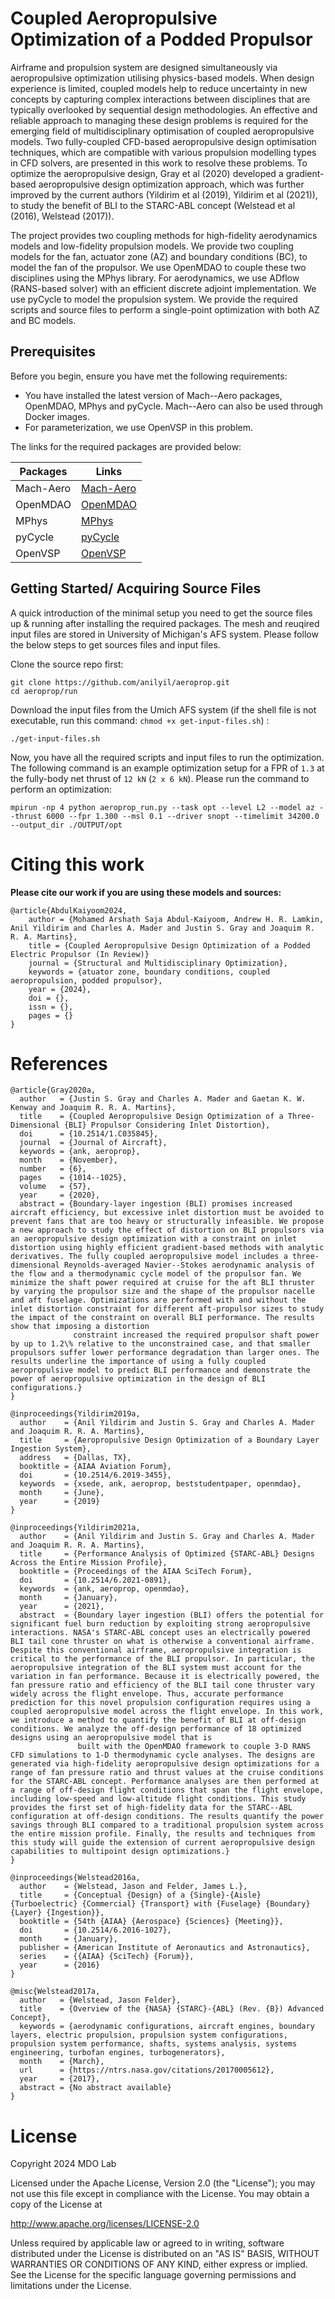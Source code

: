 # Coupled Aeropropulsive Optimization of a Podded Propulsor

Airframe and propulsion system are designed simultaneously via aeropropulsive optimization utilising physics-based models.
When design experience is limited, coupled models help to reduce uncertainty in new concepts by capturing complex interactions between disciplines that are typically overlooked by sequential design methodologies.
An effective and reliable approach to managing these design problems is required for the emerging field of multidisciplinary optimisation of coupled aeropropulsive models.
Two fully-coupled CFD-based aeropropulsive design optimisation techniques, which are compatible with various propulsion modelling types in CFD solvers, are presented in this work to resolve these problems.
To optimize the aeropropulsive design, Gray et al (2020) developed a gradient-based aeropropulsive design optimization approach, which was further improved by the current authors (Yildirim et al (2019), Yildirim et al (2021)), to study the benefit of BLI to the STARC-ABL concept (Welstead et al (2016), Welstead (2017)).

The project provides two coupling methods for high-fidelity aerodynamics models and low-fidelity propulsion models.
We provide two coupling models for the fan, actuator zone (AZ) and boundary conditions (BC), to model the fan of the propulsor.
We use OpenMDAO to couple these two disciplines using the MPhys library. 
For aerodynamics, we use ADflow (RANS-based solver) with an efficient discrete adjoint implementation.
We use pyCycle to model the propulsion system.
We provide the required scripts and source files to perform a single-point optimization with both AZ and BC models.


## Prerequisites

Before you begin, ensure you have met the following requirements:
- You have installed the latest version of Mach--Aero packages, OpenMDAO, MPhys and pyCycle. Mach--Aero can also be used through Docker images.
- For parameterization, we use OpenVSP in this problem.

The links for the required packages are provided below:

| Packages  | Links                                                                   |
| --------- | ----------------------------------------------------------------------- |
| Mach-Aero | [Mach-Aero](https://mdolab-mach-aero.readthedocs-hosted.com/en/latest/) |
| OpenMDAO  | [OpenMDAO](https://openmdao.org/newdocs/versions/latest/main.html)      |
| MPhys     | [MPhys](https://openmdao.github.io/mphys/)                              |
| pyCycle   | [pyCycle](https://github.com/OpenMDAO/pyCycle)                          |
| OpenVSP   | [OpenVSP](https://openvsp.org/wiki/doku.php?id=ubuntu_instructions)     |

## Getting Started/ Acquiring Source Files

A quick introduction of the minimal setup you need to get the source files up & running after installing the required packages.
The mesh and reuqired input files are stored in University of Michigan's AFS system. Please follow the below steps to get sources files and input files.

Clone the source repo first:

```shell
git clone https://github.com/anilyil/aeroprop.git
cd aeroprop/run
```
Download the input files from the Umich AFS system (if the shell file is not executable, run this command: ``chmod +x get-input-files.sh``) :

```shell
./get-input-files.sh
```

Now, you have all the required scripts and input files to run the optimization. The following command is an example optimization setup for a FPR of ``1.3`` at the fully-body net thrust of ``12 kN`` (``2 x 6 kN``). Please run the command to perform an optimization:

```shell
mpirun -np 4 python aeroprop_run.py --task opt --level L2 --model az --thrust 6000 --fpr 1.300 --msl 0.1 --driver snopt --timelimit 34200.0 --output_dir ./OUTPUT/opt
```

# Citing this work

 **Please cite our work if you are using these models and sources:** 

```
@article{AbdulKaiyoom2024,
    author = {Mohamed Arshath Saja Abdul-Kaiyoom, Andrew H. R. Lamkin, Anil Yildirim and Charles A. Mader and Justin S. Gray and Joaquim R. R. A. Martins},
    title = {Coupled Aeropropulsive Design Optimization of a Podded Electric Propulsor (In Review)}
    journal = {Structural and Multidisciplinary Optimization},
    keywords = {atuator zone, boundary conditions, coupled aeropropulsion, podded propulsor},
    year = {2024},
    doi = {},
    issn = {},
    pages = {}
}
```


# References


```
@article{Gray2020a,
  author   = {Justin S. Gray and Charles A. Mader and Gaetan K. W. Kenway and Joaquim R. R. A. Martins},
  title    = {Coupled Aeropropulsive Design Optimization of a Three-Dimensional {BLI} Propulsor Considering Inlet Distortion},
  doi      = {10.2514/1.C035845},
  journal  = {Journal of Aircraft},
  keywords = {ank, aeroprop},
  month    = {November},
  number   = {6},
  pages    = {1014--1025},
  volume   = {57},
  year     = {2020},
  abstract = {Boundary-layer ingestion (BLI) promises increased aircraft efficiency, but excessive inlet distortion must be avoided to prevent fans that are too heavy or structurally infeasible. We propose a new approach to study the effect of distortion on BLI propulsors via an aeropropulsive design optimization with a constraint on inlet distortion using highly efficient gradient-based methods with analytic derivatives. The fully coupled aeropropulsive model includes a three-dimensional Reynolds-averaged Navier--Stokes aerodynamic analysis of the flow and a thermodynamic cycle model of the propulsor fan. We minimize the shaft power required at cruise for the aft BLI thruster by varying the propulsor size and the shape of the propulsor nacelle and aft fuselage. Optimizations are performed with and without the inlet distortion constraint for different aft-propulsor sizes to study the impact of the constraint on overall BLI performance. The results show that imposing a distortion
              constraint increased the required propulsor shaft power by up to 1.2\% relative to the unconstrained case, and that smaller propulsors suffer lower performance degradation than larger ones. The results underline the importance of using a fully coupled aeropropulsive model to predict BLI performance and demonstrate the power of aeropropulsive optimization in the design of BLI configurations.}
}

@inproceedings{Yildirim2019a,
  author    = {Anil Yildirim and Justin S. Gray and Charles A. Mader and Joaquim R. R. A. Martins},
  title     = {Aeropropulsive Design Optimization of a Boundary Layer Ingestion System},
  address   = {Dallas, TX},
  booktitle = {AIAA Aviation Forum},
  doi       = {10.2514/6.2019-3455},
  keywords  = {xsede, ank, aeroprop, beststudentpaper, openmdao},
  month     = {June},
  year      = {2019}
}

@inproceedings{Yildirim2021a,
  author    = {Anil Yildirim and Justin S. Gray and Charles A. Mader and Joaquim R. R. A. Martins},
  title     = {Performance Analysis of Optimized {STARC-ABL} Designs Across the Entire Mission Profile},
  booktitle = {Proceedings of the AIAA SciTech Forum},
  doi       = {10.2514/6.2021-0891},
  keywords  = {ank, aeroprop, openmdao},
  month     = {January},
  year      = {2021},
  abstract  = {Boundary layer ingestion (BLI) offers the potential for significant fuel burn reduction by exploiting strong aeropropulsive interactions. NASA's STARC-ABL concept uses an electrically powered BLI tail cone thruster on what is otherwise a conventional airframe. Despite this conventional airframe, aeropropulsive integration is critical to the performance of the BLI propulsor. In particular, the aeropropulsive integration of the BLI system must account for the variation in fan performance. Because it is electrically powered, the fan pressure ratio and efficiency of the BLI tail cone thruster vary widely across the flight envelope. Thus, accurate performance prediction for this novel propulsion configuration requires using a coupled aeropropulsive model across the flight envelope. In this work, we introduce a method to quantify the benefit of BLI at off-design conditions. We analyze the off-design performance of 18 optimized designs using an aeropropulsive model that is
               built with the OpenMDAO framework to couple 3-D RANS CFD simulations to 1-D thermodynamic cycle analyses. The designs are generated via high-fidelity aeropropulsive design optimizations for a range of fan pressure ratio and thrust values at the cruise conditions for the STARC-ABL concept. Performance analyses are then performed at a range of off-design flight conditions that span the flight envelope, including low-speed and low-altitude flight conditions. This study provides the first set of high-fidelity data for the STARC--ABL configuration at off-design conditions. The results quantify the power savings through BLI compared to a traditional propulsion system across the entire mission profile. Finally, the results and techniques from this study will guide the extension of current aeropropulsive design capabilities to multipoint design optimizations.}
}

@inproceedings{Welstead2016a,
  author    = {Welstead, Jason and Felder, James L.},
  title     = {Conceptual {Design} of a {Single}-{Aisle} {Turboelectric} {Commercial} {Transport} with {Fuselage} {Boundary} {Layer} {Ingestion}},
  booktitle = {54th {AIAA} {Aerospace} {Sciences} {Meeting}},
  doi       = {10.2514/6.2016-1027},
  month     = {January},
  publisher = {American Institute of Aeronautics and Astronautics},
  series    = {{AIAA} {SciTech} {Forum}},
  year      = {2016}
}

@misc{Welstead2017a,
  author   = {Welstead, Jason Felder},
  title    = {Overview of the {NASA} {STARC}-{ABL} (Rev. {B}) Advanced Concept},
  keywords = {aerodynamic configurations, aircraft engines, boundary layers, electric propulsion, propulsion system configurations, propulsion system performance, shafts, systems analysis, systems engineering, turbofan engines, turbogenerators},
  month    = {March},
  url      = {https://ntrs.nasa.gov/citations/20170005612},
  year     = {2017},
  abstract = {No abstract available}
}
```

# License

Copyright 2024 MDO Lab

Licensed under the Apache License, Version 2.0 (the "License"); you may not use this file except in compliance with the License. You may obtain a copy of the License at

http://www.apache.org/licenses/LICENSE-2.0

Unless required by applicable law or agreed to in writing, software distributed under the License is distributed on an "AS IS" BASIS, WITHOUT WARRANTIES OR CONDITIONS OF ANY KIND, either express or implied. See the License for the specific language governing permissions and limitations under the License.